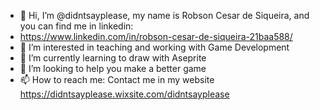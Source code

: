 - 👋 Hi, I’m @didntsayplease, my name is Robson Cesar de Siqueira, and you can find me in linkedin:
-   https://www.linkedin.com/in/robson-cesar-de-siqueira-21baa588/
- 👀 I’m interested in teaching and working with Game Development
- 🌱 I’m currently learning to draw with Aseprite
- 💞️ I’m looking to help you make a better game
- 📫 How to reach me: Contact me in my website https://didntsayplease.wixsite.com/didntsayplease
